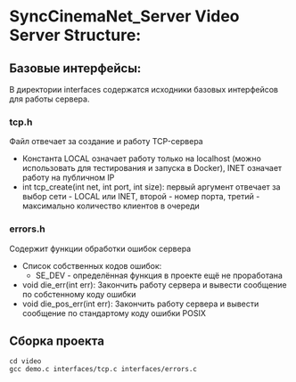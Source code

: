 # SyncCinemaNet_Server Video Server Structure:
## Базовые интерфейсы:
В директории interfaces содержатся исходники базовых интерфейсов для работы сервера.
### tcp.h
Файл отвечает за создание и работу TCP-сервера
* Константа LOCAL означает работу только на localhost (можно использовать для тестирования и запуска в Docker), INET означает работу на публичном IP
* int tcp_create(int net, int port, int size): первый аргумент отвечает за выбор сети - LOCAL или INET, второй - номер порта, третий - максимально количество клиентов в очереди
### errors.h
Содержит функции обработки ошибок сервера
* Список собственных кодов ошибок:
  - SE_DEV - определённая функция в проекте ещё не проработана
* void die_err(int err): Закончить работу сервера и вывести сообщение по собстенному коду ошибки
* void die_pos_err(int err): Закончить работу сервера и вывести сообщение по стандартому коду ошибки POSIX
## Сборка проекта
    cd video
    gcc demo.c interfaces/tcp.c interfaces/errors.c
